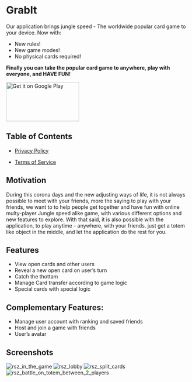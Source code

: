 # GrabIt

Our application brings jungle speed - The worldwide popular card game to your device. 
Now with:
- New rules!
- New game modes!
- No physical cards required!

**Finally you can take the popular card game to anywhere, play with everyone, and HAVE FUN!**


<a href='https://play.google.com/store/apps/details?id=com.technion.android.grabit&pcampaignid=pcampaignidMKT-Other-global-all-co-prtnr-py-PartBadge-Mar2515-1'><img alt='Get it on Google Play' src='https://play.google.com/intl/en_us/badges/static/images/badges/en_badge_web_generic.png' width="200" height="107"/></a>

## Table of Contents

- [Privacy Policy](https://github.com/Technion236272/2022b-GrabIt/blob/355e9ce548deba94773aeb0683d8bc92568f6544/Android%20rights/Privacy%20Policy)

- [Terms of Service](https://github.com/Technion236272/2022b-GrabIt/blob/355e9ce548deba94773aeb0683d8bc92568f6544/Android%20rights/Terms%20and%20Conditions)

## Motivation
During this corona days and the new adjusting ways of life, it is not always possible to meet with your friends, more the saying to play with your friends, we want to to help people get together and have fun with online multy-player Jungle speed alike game, with various different options and new features to explore. 
With that said, it is also possible with the application, to play anytime - anywhere, with your friends. just get a totem like object in the middle, and let the application do the rest for you.

## Features

- View open cards and other users
- Reveal a new open card on user’s turn
- Catch the thottam
- Manage Card transfer according to game logic
- Special cards with special logic

## Complementary Features:

- Manage user account with ranking and saved friends
- Host and join a game with friends
- User’s avatar

## Screenshots
![rsz_in_the_game](https://user-images.githubusercontent.com/57787325/175979463-b0d795d8-37cd-489b-988a-851b2a11f243.png)
![rsz_lobby](https://user-images.githubusercontent.com/57787325/175979765-2b08f9e6-9c05-4259-9c90-f643c6b58962.png)
![rsz_split_cards](https://user-images.githubusercontent.com/57787325/175980106-63918962-38aa-4da7-85b8-53fe6f9d8259.png)
![rsz_battle_on_totem_between_2_players](https://user-images.githubusercontent.com/57787325/175980450-06e32986-1b20-47f0-aaf6-24c2df29b5a5.png)


